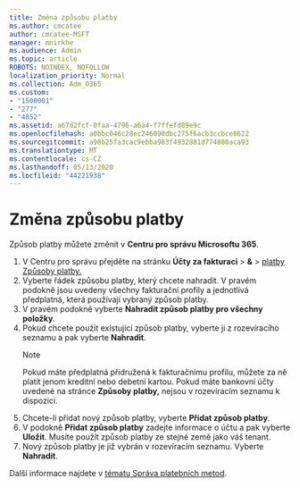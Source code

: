 ```yaml
---
title: Změna způsobu platby
ms.author: cmcatee
author: cmcatee-MSFT
manager: mnirkhe
ms.audience: Admin
ms.topic: article
ROBOTS: NOINDEX, NOFOLLOW
localization_priority: Normal
ms.collection: Adm_O365
ms.custom:
- "1500001"
- "277"
- "4852"
ms.assetid: a67d2fcf-0faa-4796-a6a4-f7ffefd89e9c
ms.openlocfilehash: a0bbc046c28ec246090dbc275f6acb3ccbce8622
ms.sourcegitcommit: a98b25fa3cac9ebba983f4932881d774880aca93
ms.translationtype: MT
ms.contentlocale: cs-CZ
ms.lasthandoff: 05/13/2020
ms.locfileid: "44221938"
---
```

# <a name="change-payment-method"></a>Změna způsobu platby

Způsob platby můžete změnit v **Centru pro správu Microsoftu 365**.
  
1. V Centru pro správu přejděte na stránku **Účty za fakturaci**  >  **&**  >  [platby Způsoby platby.](https://go.microsoft.com/fwlink/p/?linkid=2018806)
2. Vyberte řádek způsobu platby, který chcete nahradit. V pravém podokně jsou uvedeny všechny fakturační profily a jednotlivá předplatná, která používají vybraný způsob platby.
3. V pravém podokně vyberte **Nahradit způsob platby pro všechny položky**.
4. Pokud chcete použít existující způsob platby, vyberte ji z rozevíracího seznamu a pak vyberte **Nahradit**.
    > [!NOTE]
    > Pokud máte předplatná přidružená k fakturačnímu profilu, můžete za ně platit jenom kreditní nebo debetní kartou. Pokud máte bankovní účty uvedené na stránce **Způsoby platby,** nejsou v rozevíracím seznamu k dispozici.
5. Chcete-li přidat nový způsob platby, vyberte **Přidat způsob platby**.
6. V podokně **Přidat způsob platby** zadejte informace o účtu a pak vyberte **Uložit**. Musíte použít způsob platby ze stejné země jako váš tenant.
7. Nový způsob platby je již vybrán v rozevíracím seznamu. Vyberte **Nahradit**.

Další informace najdete v [tématu Správa platebních metod](https://docs.microsoft.com/microsoft-365/commerce/billing-and-payments/manage-payment-methods).